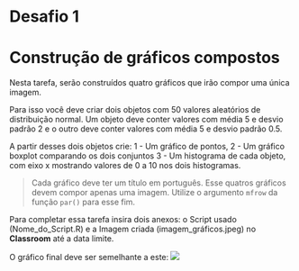 Desafio 1
================

Construção de gráficos compostos
================================

Nesta tarefa, serão construídos quatro gráficos que irão compor uma única imagem.

Para isso você deve criar dois objetos com 50 valores aleatórios de distribuição normal. Um objeto deve conter valores com média 5 e desvio padrão 2 e o outro deve conter valores com média 5 e desvio padrão 0.5.

A partir desses dois objetos crie: 1 - Um gráfico de pontos, 2 - Um gráfico boxplot comparando os dois conjuntos 3 - Um histograma de cada objeto, com eixo x mostrando valores de 0 a 10 nos dois histogramas.

> Cada gráfico deve ter um título em português.
> Esse quatros gráficos devem compor apenas uma imagem.
> Utilize o argumento `mfrow` da função `par()` para esse fim.

Para completar essa tarefa insira dois anexos: o Script usado (Nome\_do\_Script.R) e a Imagem criada (imagem\_gráficos.jpeg) no **Classroom** até a data limite.

O gráfico final deve ser semelhante a este:
![]( avrodrigues.github.io/Tarefa_Aula_1.jpeg)
